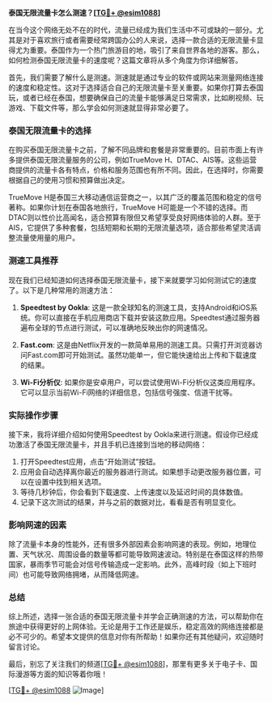 **泰国无限流量卡怎么测速？[[TG💪+ @esim1088](https://t.me/s/esim1088)]**

在当今这个网络无处不在的时代，流量已经成为我们生活中不可或缺的一部分。尤其是对于喜欢旅行或者需要经常跨国办公的人来说，选择一款合适的无限流量卡显得尤为重要。泰国作为一个热门旅游目的地，吸引了来自世界各地的游客。那么，如何检测泰国无限流量卡的速度呢？这篇文章将从多个角度为你详细解答。

首先，我们需要了解什么是测速。测速就是通过专业的软件或网站来测量网络连接的速度和稳定性。这对于选择适合自己的无限流量卡至关重要。如果你打算去泰国玩，或者已经在泰国，想要确保自己的流量卡能够满足日常需求，比如刷视频、玩游戏、下载文件等，那么学会如何测速就显得非常必要了。

### 泰国无限流量卡的选择

在购买泰国无限流量卡之前，了解不同品牌和套餐是非常重要的。目前市面上有许多提供泰国无限流量服务的公司，例如TrueMove H、DTAC、AIS等。这些运营商提供的流量卡各有特点，价格和服务范围也有所不同。因此，在选择时，你需要根据自己的使用习惯和预算做出决定。

TrueMove H是泰国三大移动通信运营商之一，以其广泛的覆盖范围和稳定的信号著称。如果你计划在泰国各地旅行，TrueMove H可能是一个不错的选择。而DTAC则以性价比高闻名，适合预算有限但又希望享受良好网络体验的人群。至于AIS，它提供了多种套餐，包括短期和长期的无限流量选项，适合那些希望灵活调整流量使用量的用户。

### 测速工具推荐

现在我们已经知道如何选择泰国无限流量卡，接下来就要学习如何测试它的速度了。以下是几种常用的测速方法：

1. **Speedtest by Ookla**: 这是一款全球知名的测速工具，支持Android和iOS系统。你可以直接在手机应用商店下载并安装这款应用。Speedtest通过服务器遍布全球的节点进行测试，可以准确地反映出你的网速情况。
   
2. **Fast.com**: 这是由Netflix开发的一款简单易用的测速工具。只需打开浏览器访问Fast.com即可开始测试。虽然功能单一，但它能快速给出上传和下载速度的结果。

3. **Wi-Fi分析仪**: 如果你是安卓用户，可以尝试使用Wi-Fi分析仪这类应用程序。它可以显示当前Wi-Fi网络的详细信息，包括信号强度、信道干扰等。

### 实际操作步骤

接下来，我将详细介绍如何使用Speedtest by Ookla来进行测速。假设你已经成功激活了泰国无限流量卡，并且手机已连接到当地的移动网络：

1. 打开Speedtest应用，点击“开始测试”按钮。
2. 应用会自动选择离你最近的服务器进行测试。如果想手动更改服务器位置，可以在设置中找到相关选项。
3. 等待几秒钟后，你会看到下载速度、上传速度以及延迟时间的具体数值。
4. 记录下这次测试的结果，并与之前的数据对比，看看是否有明显变化。

### 影响网速的因素

除了流量卡本身的性能外，还有很多外部因素会影响网速的表现。例如，地理位置、天气状况、周围设备的数量等都可能导致网速波动。特别是在泰国这样的热带国家，暴雨季节可能会对信号传输造成一定影响。此外，高峰时段（如上下班时间）也可能导致网络拥堵，从而降低网速。

### 总结

综上所述，选择一张合适的泰国无限流量卡并学会正确测速的方法，可以帮助你在旅途中获得更好的上网体验。无论是用于工作还是娱乐，稳定高效的网络连接都是必不可少的。希望本文提供的信息对你有所帮助！如果你还有其他疑问，欢迎随时留言讨论。

最后，别忘了关注我们的频道[[TG💪+ @esim1088](https://t.me/s/esim1088)]，那里有更多关于电子卡、国际漫游等方面的知识等着你哦！

[[TG💪+ @esim1088](https://t.me/s/esim1088) ![Image](https://i.postimg.cc/4NQfJmqS/Snipaste-2025-05-13-00-14-12.png)]